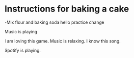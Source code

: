 # Instructions for baking a cake

-Mix flour and baking soda
hello
practice
change

Music is playing

I am loving this game. Music is relaxing. I know this song.

Spotify is playing.

